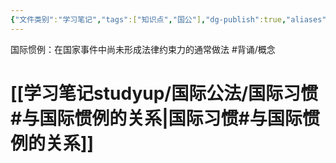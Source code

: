 ```yaml
---
{"文件类别":"学习笔记","tags":["知识点","国公"],"dg-publish":true,"aliases":["通例","常例"],"permalink":"/学习笔记studyup/国际公法/国际惯例/","dgPassFrontmatter":true,"created":"2024-09-24T10:00:03.971+08:00","updated":"2024-11-04T16:39:38.447+08:00"}
---
```


国际惯例：在国家事件中尚未形成法律约束力的通常做法 #背诵/概念 
# [[学习笔记studyup/国际公法/国际习惯#与国际惯例的关系\|国际习惯#与国际惯例的关系]]
